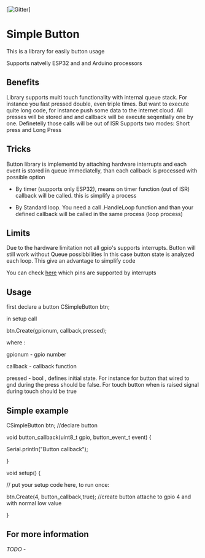 [![Gitter](https://badges.gitter.im/Join%20Chat.svg)]




Simple Button
===========

This is a library for easily button usage

Supports natvelly ESP32 and and Arduino processors


## Benefits

Library supports multi touch functionality with internal queue stack. For instance you fast pressed double, even triple times. But want to execute quite long code, for instance push some data to the internet cloud. All presses will be stored and and callback will be execute seqentially one by one. Definetelly those calls will be out of ISR
Supports two modes: Short press and Long Press

## Tricks

Button library is implementd by attaching hardware interrupts and each event is stored in queue immediatelly, than 
each callback is processed with possible option
- By timer (supports only ESP32), means on timer function (out of ISR) callback will be called. this is simplify a process

- By Standard loop. You need a call .HandleLoop function and than your defined callback will be called in the same process (loop process)


## Limits

Due to the hardware limitation not all gpio's supports interrupts. Button will still work without Queue possibbilities
In this case button state is analyzed each loop.
This give an advantage to simplify code 

You can check [here](https://www.arduino.cc/reference/en/language/functions/external-interrupts/attachinterrupt/) which pins are supported by interrupts

## Usage
first declare a button
CSimpleButton btn;

in setup  call

btn.Create(gpionum, callback,pressed);

where :

gpionum   - gpio number

callback  - callback function

pressed   - bool , defines initial state. For instance for button that wired to gnd during the press should be false. For touch button when is raised signal during touch should be true


 
## Simple example


CSimpleButton btn;   //declare button

void button_callback(uint8_t gpio, button_event_t event) {

Serial.println("Button callback");

}

void setup() {

  // put your setup code here, to run once:
  
btn.Create(4, button_callback,true);  //create button  attache to gpio 4 and with normal low value

}


## For more information




*TODO* - 

